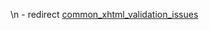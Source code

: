 \\n - redirect
[common_xhtml_validation_issues](/home/www/zendstudio/dokuwiki/bin/doku.php?id=common_xhtml_validation_issues)
